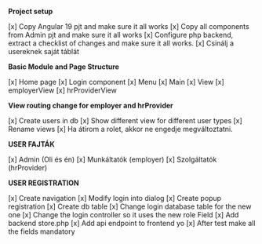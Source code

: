 **Project setup**

[x] Copy Angular 19 pjt and make sure it all works
[x] Copy all components from Admin pjt and make sure it all works
[x] Configure php backend, extract a checklist of changes and make sure it all works.
[x] Csinálj a usereknek saját táblát

**Basic Module and Page Structure**

[x] Home page 
[x] Login component
[x] Menu
[x] Main
[x] View
[x] employerView
[x] hrProviderView


**View routing change for employer and hrProvider**

[x] Create users in db
[x] Show different view for different user types
[x] Rename views
[x] Ha átírom a rolet, akkor ne engedje megváltoztatni.

**USER FAJTÁK**

[x] Admin (Oli és én)
[x] Munkáltatók (employer)
[x] Szolgáltatók (hrProvider)

**USER REGISTRATION**

[x] Create navigation
[x] Modify login into dialog
[x] Create popup registration
[x] Create db table
[x] Change login database table for the new one
[x] Change the login controller so it uses the new role Field
[x] Add backend store.php
[x] Add api endpoint to frontend yo
[x] After test make all the fields mandatory




